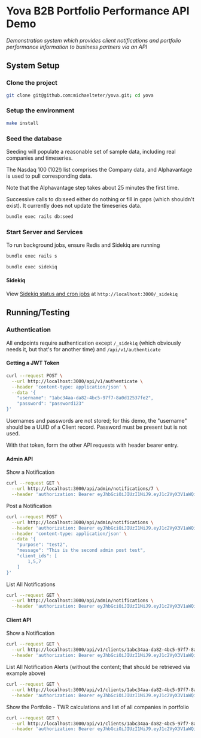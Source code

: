 # Yova B2B Portfolio Performance API Demo

*Demonstration system which provides client notifications and portfolio performance 
information to business partners via an API*

## System Setup

### Clone the project

```bash
git clone git@github.com:michaelteter/yova.git; cd yova
```

### Setup the environment

```bash
make install
```

### Seed the database

Seeding will populate a reasonable set of sample data, including real companies and timeseries.

The Nasdaq 100 (102!) list comprises the Company data, and Alphavantage is used to pull corresponding
data.

Note that the Alphavantage step takes about 25 minutes the first time.

Successive calls to db:seed either do nothing or fill in gaps (which shouldn't exist).  It currently does
not update the timeseries data.

```bash
bundle exec rails db:seed
```

### Start Server and Services

To run background jobs, ensure Redis and Sidekiq are running

```bash
bundle exec rails s
```

```bash
bundle exec sidekiq
```

#### Sidekiq

View [Sidekiq status and cron jobs](http://localhost:3000/_sidekiq) at 
`http://localhost:3000/_sidekiq`

## Running/Testing

### Authentication

All endpoints require authentication except `/_sidekiq` (which obviously needs it, but that's for another time)
and `/api/v1/authenticate`

#### Getting a JWT Token

```bash
curl --request POST \
  --url http://localhost:3000/api/v1/authenticate \
  --header 'content-type: application/json' \
  --data '{
	"username": "1abc34aa-da82-4bc5-97f7-8a0d12537fe2",
	"password": "password123"
}'
```

Usernames and passwords are not stored; for this demo, the "username" should be a UUID of a
Client record.  Password must be present but is not used.

With that token, form the other API requests with header bearer entry.

#### Admin API

Show a Notification

```bash
curl --request GET \
  --url http://localhost:3000/api/admin/notifications/7 \
  --header 'authorization: Bearer eyJhbGciOiJIUzI1NiJ9.eyJ1c2VyX3V1aWQiOiIxYWJjMzRhYS1kYTgyLTRiYzUtOTdmNy04YTBkMTI1MzdmZTIifQ.nZ6zuxdD0_sUo90CfgZT0KRht-4p9SaEFhPS5PAb4t4'
```

Post a Notification

```bash
curl --request POST \
  --url http://localhost:3000/api/admin/notifications \
  --header 'authorization: Bearer eyJhbGciOiJIUzI1NiJ9.eyJ1c2VyX3V1aWQiOiIxYWJjMzRhYS1kYTgyLTRiYzUtOTdmNy04YTBkMTI1MzdmZTIifQ.nZ6zuxdD0_sUo90CfgZT0KRht-4p9SaEFhPS5PAb4t4' \
  --header 'content-type: application/json' \
  --data '{
	"purpose": "test2",
	"message": "This is the second admin post test",
	"client_ids": [
		1,5,7
	]
}'
```

List All Notifications

```bash
curl --request GET \
  --url http://localhost:3000/api/admin/notifications \
  --header 'authorization: Bearer eyJhbGciOiJIUzI1NiJ9.eyJ1c2VyX3V1aWQiOiIxYWJjMzRhYS1kYTgyLTRiYzUtOTdmNy04YTBkMTI1MzdmZTIifQ.nZ6zuxdD0_sUo90CfgZT0KRht-4p9SaEFhPS5PAb4t4'
```

#### Client API

Show a Notification

```bash
curl --request GET \
  --url http://localhost:3000/api/v1/clients/1abc34aa-da82-4bc5-97f7-8a0d12537fe2/notifications/99588c8a-dc91-4a91-80a0-6bbee41518c4 \
  --header 'authorization: Bearer eyJhbGciOiJIUzI1NiJ9.eyJ1c2VyX3V1aWQiOiIxYWJjMzRhYS1kYTgyLTRiYzUtOTdmNy04YTBkMTI1MzdmZTIifQ.nZ6zuxdD0_sUo90CfgZT0KRht-4p9SaEFhPS5PAb4t4'
```

List All Notification Alerts (without the content; that should be retrieved via example above)

```bash
curl --request GET \
  --url http://localhost:3000/api/v1/clients/1abc34aa-da82-4bc5-97f7-8a0d12537fe2/notifications \
  --header 'authorization: Bearer eyJhbGciOiJIUzI1NiJ9.eyJ1c2VyX3V1aWQiOiIxYWJjMzRhYS1kYTgyLTRiYzUtOTdmNy04YTBkMTI1MzdmZTIifQ.nZ6zuxdD0_sUo90CfgZT0KRht-4p9SaEFhPS5PAb4t4'
```

Show the Portfolio - TWR calculations and list of all companies in portfolio

```bash
curl --request GET \
  --url http://localhost:3000/api/v1/clients/1abc34aa-da82-4bc5-97f7-8a0d12537fe2/portfolio \
  --header 'authorization: Bearer eyJhbGciOiJIUzI1NiJ9.eyJ1c2VyX3V1aWQiOiIxYWJjMzRhYS1kYTgyLTRiYzUtOTdmNy04YTBkMTI1MzdmZTIifQ.nZ6zuxdD0_sUo90CfgZT0KRht-4p9SaEFhPS5PAb4t4'
```
